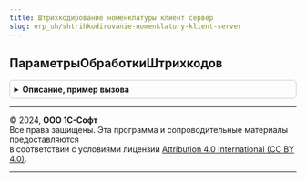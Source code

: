 ```yaml
---
title: Штрихкодирование номенклатуры клиент сервер
slug: erp_uh/shtrihkodirovanie-nomenklatury-klient-server
---
```



## ПараметрыОбработкиШтрихкодов
<details style="margin: 1em 0; padding: 0.5em; border: 1px solid #ccc; border-radius: 6px;">

<summary style="font-weight: bold; cursor: pointer;">Описание, пример вызова</summary>

```bsl

//Возвращает структуру параметров обработки штрихкодов.
//
// Возвращаемое значение:
//  Структура:
// * ТекущаяСтрока - Неопределено
// * МассивСтрокСАкцизнымиМарками - Массив
// * МассивСтрокССериями - Массив
// * ЗагрузкаИзТСД - Булево
// * ЗаполнятьНазначения - Булево
// * ТекущийУпаковочныйЛист - Неопределено
// * УвеличиватьКоличествоВСтрокахССериями - Булево
// * МаркируемаяПродукцияВТЧ - Булево
// * ШтрихкодыВТЧ - Булево -
// * ОтработатьИзменениеУпаковочныхЛистов - Булево
// * УчитыватьУпаковочныеЛисты - Булево
// * РассчитыватьНаборы - Булево
// * ПараметрыПроверкиАссортимента - Неопределено
// * ОтложенныеТовары - Массив
// * НеизвестныеШтрихкоды - Массив
// * ТолькоНеПодакцизныйТовар - Булево
// * ТолькоТара - Булево
// * ТолькоУслуги - Булево
// * ТолькоТоварыИРабота - Булево
// * ТолькоРаботы - Булево
// * ТолькоТоварыИУслуги - Булево
// * ТолькоТовары - Булево
// * БлокироватьДанныеФормы - Булево
// * ИзменятьКоличество - Булево
// * ИмяТЧ - Строка
// * ИмяКолонкиУпаковка - Строка
// * НеИспользоватьУпаковки - Булево
// * ИмяКолонкиКоличество - Строка
// * ДействияСНеизвестнымиШтрихкодами - Строка
// * ПараметрыУказанияСерий - Неопределено
// * СтруктураДействийСоСтрокамиИзУпаковочныхЛистов - Неопределено
// * СтруктураДействийСИзмененнымиСтроками - Неопределено
// * СтруктураДействийСДобавленнымиСтроками - Неопределено
// * Штрихкоды - Неопределено
// * НеИскатьВОтмененныхСтроках - Булево - Истина - при поиске в ТЧ отмененная строка не будет учитываться
// * ДополнятьТарой - Булево - Если Истина для товаров будет подбираться тара
//
Функция ПараметрыОбработкиШтрихкодов() Экспорт
```

Пример вызова
```bsl
Результат = ШтрихкодированиеНоменклатурыКлиентСервер.ПараметрыОбработкиШтрихкодов() 
```
</details>

---

© 2024, **ООО 1С-Софт**  
Все права защищены. Эта программа и сопроводительные материалы предоставляются  
в соответствии с условиями лицензии [Attribution 4.0 International (CC BY 4.0)](https://creativecommons.org/licenses/by/4.0/legalcode).

---
